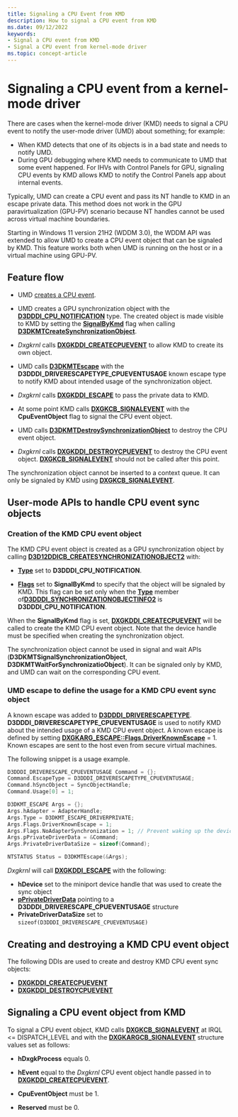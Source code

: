 ```yaml
---
title: Signaling a CPU Event from KMD
description: How to signal a CPU event from KMD
ms.date: 09/12/2022
keywords:
- Signal a CPU event from KMD
- Signal a CPU event from kernel-mode driver
ms.topic: concept-article
---
```


# Signaling a CPU event from a kernel-mode driver

There are cases when the kernel-mode driver (KMD) needs to signal a CPU event to notify the user-mode driver (UMD) about something; for example:

* When KMD detects that one of its objects is in a bad state and needs to notify UMD.
* During GPU debugging where KMD needs to communicate to UMD that some event happened. For IHVs with Control Panels for GPU, signaling CPU events by KMD allows KMD to notify the Control Panels app about internal events.

Typically, UMD can create a CPU event and pass its NT handle to KMD in an escape private data. This method does not work in the GPU paravirtualization (GPU-PV) scenario because NT handles cannot be used across virtual machine boundaries.

Starting in Windows 11 version 21H2 (WDDM 3.0), the WDDM API was extended to allow UMD to create a CPU event object that can be signaled by KMD. This feature works both when UMD is running on the host or in a virtual machine using GPU-PV.

## Feature flow

* UMD [creates a CPU event](/windows/win32/api/synchapi/nf-synchapi-createeventa).

* UMD creates a GPU synchronization object with the [**D3DDDI_CPU_NOTIFICATION**](/windows-hardware/drivers/ddi/d3dukmdt/ne-d3dukmdt-_d3dddi_synchronizationobject_type) type. The created object is made visible to KMD by setting the [**SignalByKmd**](/windows-hardware/drivers/ddi/d3dukmdt/ns-d3dukmdt-_d3dddi_synchronizationobject_flags) flag when calling [**D3DKMTCreateSynchronizationObject**](/windows-hardware/drivers/ddi/d3dkmthk/nf-d3dkmthk-d3dkmtcreatesynchronizationobject2).

* *Dxgkrnl* calls [**DXGKDDI_CREATECPUEVENT**](/windows-hardware/drivers/ddi/d3dkmddi/nc-d3dkmddi-dxgkddi_createcpuevent) to allow KMD to create its own object.

* UMD calls [**D3DKMTEscape**](/windows-hardware/drivers/ddi/d3dkmthk/nf-d3dkmthk-d3dkmtescape) with the **D3DDDI_DRIVERESCAPETYPE_CPUEVENTUSAGE** known escape type to notify KMD about intended usage of the synchronization object.

* *Dxgkrnl* calls [**DXGKDDI_ESCAPE**](/windows-hardware/drivers/ddi/d3dkmddi/nc-d3dkmddi-dxgkddi_escape) to pass the private data to KMD.

* At some point KMD calls [**DXGKCB_SIGNALEVENT**](/windows-hardware/drivers/ddi/d3dkmddi/nc-d3dkmddi-dxgkcb_signalevent) with the **CpuEventObject** flag to signal the CPU event object.

* UMD calls [**D3DKMTDestroySynchronizationObject**](/windows-hardware/drivers/ddi/d3dkmthk/nf-d3dkmthk-d3dkmtdestroysynchronizationobject) to destroy the CPU event object.

* *Dxgkrnl* calls [**DXGKDDI_DESTROYCPUEVENT**](/windows-hardware/drivers/ddi/d3dkmddi/nc-d3dkmddi-dxgkddi_destroycpuevent) to destroy the CPU event object. [**DXGKCB_SIGNALEVENT**](/windows-hardware/drivers/ddi/d3dkmddi/nc-d3dkmddi-dxgkcb_signalevent) should not be called after this point.

The synchronization object cannot be inserted to a context queue. It can only be signaled by KMD using [**DXGKCB_SIGNALEVENT**](/windows-hardware/drivers/ddi/d3dkmddi/nc-d3dkmddi-dxgkcb_signalevent).

## User-mode APIs to handle CPU event sync objects

### Creation of the KMD CPU event object

The KMD CPU event object is created as a GPU synchronization object by calling [**D3D12DDICB_CREATESYNCHRONIZATIONOBJECT2**](/windows-hardware/drivers/ddi/d3d12umddi/ns-d3d12umddi-d3d12ddicb_createsynchronizationobject2) with:

* [**Type**](/windows-hardware/drivers/ddi/d3dukmdt/ne-d3dukmdt-_d3dddi_synchronizationobject_type) set to **D3DDDI_CPU_NOTIFICATION**.

* [**Flags**](/windows-hardware/drivers/ddi/d3dukmdt/ns-d3dukmdt-_d3dddi_synchronizationobject_flags) set to **SignalByKmd** to specify that the object will be signaled by KMD. This flag can be set only when the [**Type**](/windows-hardware/drivers/ddi/d3dukmdt/ne-d3dukmdt-_d3dddi_synchronizationobject_type) member of[**D3DDDI_SYNCHRONIZATIONOBJECTINFO2**](/windows-hardware/drivers/ddi/d3dukmdt/ns-d3dukmdt-_d3dddi_synchronizationobjectinfo2) is **D3DDDI_CPU_NOTIFICATION**.

When the **SignalByKmd** flag is set, [**DXGKDDI_CREATECPUEVENT**](/windows-hardware/drivers/ddi/d3dkmddi/nc-d3dkmddi-dxgkddi_createcpuevent) will be called to create the KMD CPU event object. Note that the device handle must be specified when creating the synchronization object.

The synchronization object cannot be used in signal and wait APIs (**D3DKMTSignalSynchronizationObject**, **D3DKMTWaitForSynchronizatioObject**). It can be signaled only by KMD, and UMD can wait on the corresponding CPU event.

### UMD escape to define the usage for a KMD CPU event sync object

A known escape was added to [**D3DDDI_DRIVERESCAPETYPE**](/windows-hardware/drivers/ddi/d3dukmdt/ne-d3dukmdt-_d3dddi_driverescapetype). **D3DDDI_DRIVERESCAPETYPE_CPUEVENTUSAGE** is used to notify KMD about the intended usage of a KMD CPU event object. A known escape is defined by setting [**DXGKARG_ESCAPE::Flags.DriverKnownEscape**](/windows-hardware/drivers/ddi/d3dkmddi/ns-d3dkmddi-_dxgkarg_escape) = 1. Known escapes are sent to the host even from secure virtual machines.

The following snippet is a usage example.

``` C++
D3DDDI_DRIVERESCAPE_CPUEVENTUSAGE Command = {};
Command.EscapeType = D3DDDI_DRIVERESCAPETYPE_CPUEVENTUSAGE;
Command.hSyncObject = SyncObjectHandle;
Command.Usage[0] = 1;

D3DKMT_ESCAPE Args = {};
Args.hAdapter = AdapterHandle;
Args.Type = D3DKMT_ESCAPE_DRIVERPRIVATE;
Args.Flags.DriverKnownEscape = 1;
Args.Flags.NoAdapterSynchronization = 1; // Prevent waking up the device from D3
Args.pPrivateDriverData = &Command;
Args.PrivateDriverDataSize = sizeof(Command);

NTSTATUS Status = D3DKMTEscape(&Args);
```

*Dxgkrnl* will call [**DXGKDDI_ESCAPE**](/windows-hardware/drivers/ddi/d3dkmddi/nc-d3dkmddi-dxgkddi_escape) with the following:

* **hDevice** set to the miniport device handle that was used to create the sync object
* [**pPrivateDriverData**](/windows-hardware/drivers/ddi/d3dkmddi/ns-d3dkmddi-_dxgkarg_escape) pointing to a **D3DDDI_DRIVERESCAPE_CPUEVENTUSAGE** structure
* **PrivateDriverDataSize** set to ```sizeof(D3DDDI_DRIVERESCAPE_CPUEVENTUSAGE)```

## Creating and destroying a KMD CPU event object

The following DDIs are used to create and destroy KMD CPU event sync objects:

* [**DXGKDDI_CREATECPUEVENT**](/windows-hardware/drivers/ddi/d3dkmddi/nc-d3dkmddi-dxgkddi_createcpuevent)
* [**DXGKDDI_DESTROYCPUEVENT**](/windows-hardware/drivers/ddi/d3dkmddi/nc-d3dkmddi-dxgkddi_destroycpuevent)

## Signaling a CPU event object from KMD

To signal a CPU event object, KMD calls [**DXGKCB_SIGNALEVENT**](/windows-hardware/drivers/ddi/d3dkmddi/nc-d3dkmddi-dxgkcb_signalevent) at IRQL <= DISPATCH_LEVEL and with the [**DXGKARGCB_SIGNALEVENT**](/windows-hardware/drivers/ddi/d3dkmddi/ns-d3dkmddi-_dxgkargcb_signalevent) structure values set as follows:

* **hDxgkProcess** equals 0.

* **hEvent** equal to the *Dxgkrnl* CPU event object handle passed in to [**DXGKDDI_CREATECPUEVENT**](/windows-hardware/drivers/ddi/d3dkmddi/nc-d3dkmddi-dxgkddi_createcpuevent).

* **CpuEventObject** must be 1.

* **Reserved** must be 0.
